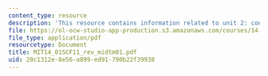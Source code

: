 ```yaml
---
content_type: resource
description: 'This resource contains information related to unit 2: consumer theory.'
file: https://ol-ocw-studio-app-production.s3.amazonaws.com/courses/14-01sc-principles-of-microeconomics-fall-2011/20c1312e8e56a899ed91790b22f39938_MIT14_01SCF11_rev_midtm01.pdf
file_type: application/pdf
resourcetype: Document
title: MIT14_01SCF11_rev_midtm01.pdf
uid: 20c1312e-8e56-a899-ed91-790b22f39938
---
```

